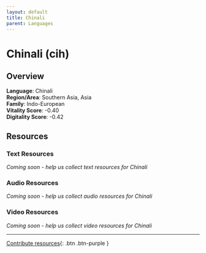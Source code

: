```yaml
---
layout: default
title: Chinali
parent: Languages
---
```


# Chinali (cih)

## Overview

**Language**: Chinali  
**Region/Area**: Southern Asia, Asia  
**Family**: Indo-European  
**Vitality Score**: -0.40  
**Digitality Score**: -0.42  

## Resources

### Text Resources
*Coming soon - help us collect text resources for Chinali*

### Audio Resources
*Coming soon - help us collect audio resources for Chinali*

### Video Resources
*Coming soon - help us collect video resources for Chinali*

---

[Contribute resources](https://fairtrain.github.io/){: .btn .btn-purple }
